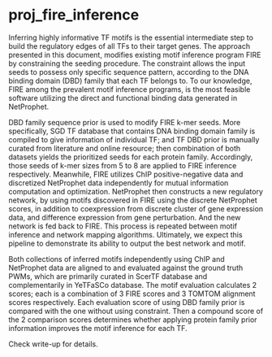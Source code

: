 # proj_fire_inference

Inferring highly informative TF motifs is the essential intermediate step to build the regulatory edges of all TFs to their target genes. The approach presented in this document, modifies existing motif inference program FIRE by constraining the seeding procedure. The constraint allows the input seeds to possess only specific sequence pattern, according to the DNA binding domain (DBD) family that each TF belongs to. To our knowledge, FIRE among the prevalent motif inference programs, is the most feasible software utilizing the direct and functional binding data generated in NetProphet.

DBD family sequence prior is used to modify FIRE k-mer seeds. More specifically, SGD TF database that contains DNA binding domain family is compiled to give information of individual TF; and TF DBD prior is manually curated from literature and online resource; then combination of both datasets yields the prioritized seeds for each protein family. Accordingly, those seeds of k-mer sizes from 5 to 8 are applied to FIRE inference respectively. Meanwhile, FIRE utilizes ChIP positive-negative data and discretized NetProphet data independently for mutual information computation and optimization. NetProphet then constructs a new regulatory network, by using motifs discovered in FIRE using the discrete NetProphet scores, in addition to coexpression from discrete cluster of gene expression data, and difference expression from gene perturbation. And the new network is fed back to FIRE. This process is repeated between motif inference and network mapping algorithms. Ultimately, we expect this pipeline to demonstrate its ability to output the best network and motif.

Both collections of inferred motifs independently using ChIP and NetProphet data are aligned to and evaluated against the ground truth PWMs, which are primarily curated in ScerTF database and complementarily in YeTFaSCo database. The motif evaluation calculates 2 scores; each is a combination of 3 FIRE scores and 3 TOMTOM alignment scores respectively. Each evaluation score of using DBD family prior is compared with the one without using constraint. Then a compound score of the 2 comparison scores determines whether applying protein family prior information improves the motif inference for each TF.

Check write-up for details.